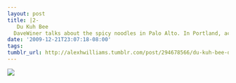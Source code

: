 ```yaml
---
layout: post
title: |2-
   Du Kuh Bee
  DaveWiner talks about the spicy noodles in Palo Alto. In Portland, actually Beaverton, we have Du Kuh Bee. Hand pulled, spicy noodles, dumplings and Korean BBQ. We ate there tonight for the first time. We’re going back next week. :)
date: '2009-12-21T23:07:18-08:00'
tags: 
tumblr_url: http://alexhwilliams.tumblr.com/post/294678566/du-kuh-bee-davewiner-talks-about-the-spicy
---
```

<img src="http://24.media.tumblr.com/tumblr_kv1l47OBrg1qz5a5ao1_100.jpg"/>
